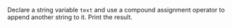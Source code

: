 Declare a string variable `text` and use a compound assignment operator to append another string to it. 
Print the result.
